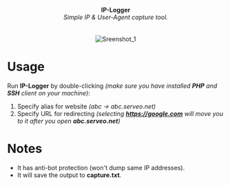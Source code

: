<p align="center">
	<b>IP-Logger</b>
	<br>
	<i>Simple IP & User-Agent capture tool.</i>
	<br><br><br>
	<img alt="Sreenshot_1" src="https://user-images.githubusercontent.com/48186982/62075980-d5723f80-b246-11e9-87b5-4d0a293da838.png">
</p>

# Usage
Run **IP-Logger** by double-clicking *(make sure you have installed **PHP** and **SSH** client on your machine)*:

1. Specify alias for website *(abc -> abc.serveo.net)*
2. Specify URL for redirecting *(selecting **https://google.com** will move you to it after you open **abc.serveo.net**)*

# Notes
* It has anti-bot protection (won't dump same IP addresses).
* It will save the output to **capture.txt**.
